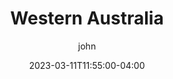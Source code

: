 ---
date: 2023-03-11T11:55:00-04:00
title: "Western Australia"
ab: "WA"
seo_title: "Contact Western Australia Senators and Member of parliament"
description: Contact Western Australia representatives
author: john
url:  /australia/western-australia/
flag: seal.png
weight: 1
---